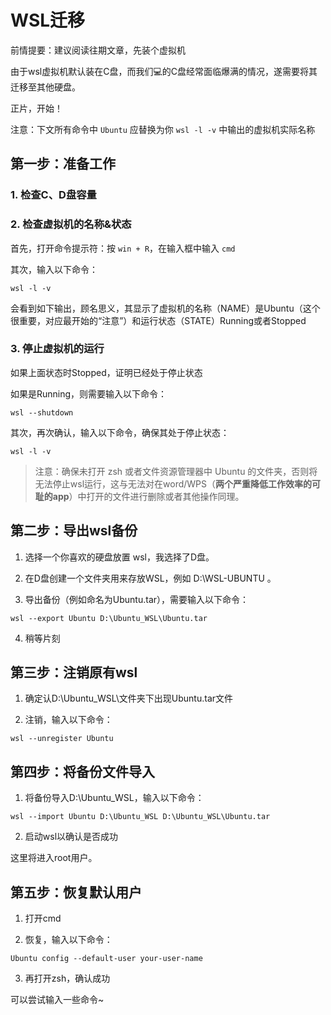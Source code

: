 # WSL迁移
前情提要：建议阅读往期文章，先装个虚拟机

由于wsl虚拟机默认装在C盘，而我们💻的C盘经常面临爆满的情况，遂需要将其迁移至其他硬盘。

正片，开始！

注意：下文所有命令中 `Ubuntu` 应替换为你 `wsl -l -v` 中输出的虚拟机实际名称

## 第一步：准备工作

### 1. 检查C、D盘容量

### 2. 检查虚拟机的名称&状态

首先，打开命令提示符：按 `win + R`，在输入框中输入 `cmd`

其次，输入以下命令：

```shell
wsl -l -v
```

会看到如下输出，顾名思义，其显示了虚拟机的名称（NAME）是Ubuntu（这个很重要，对应最开始的“注意”）和运行状态（STATE）Running或者Stopped

### 3. 停止虚拟机的运行

如果上面状态时Stopped，证明已经处于停止状态

如果是Running，则需要输入以下命令：

```shell
wsl --shutdown
```

其次，再次确认，输入以下命令，确保其处于停止状态：

```shell
wsl -l -v
```

>注意：确保未打开 zsh 或者文件资源管理器中 Ubuntu 的文件夹，否则将无法停止wsl运行，这与无法对在word/WPS（**两个严重降低工作效率的可耻的app**）中打开的文件进行删除或者其他操作同理。


## 第二步：导出wsl备份

1. 选择一个你喜欢的硬盘放置 wsl，我选择了D盘。

2. 在D盘创建一个文件夹用来存放WSL，例如 D:\WSL-UBUNTU 。



3. 导出备份（例如命名为Ubuntu.tar），需要输入以下命令：

```shell
wsl --export Ubuntu D:\Ubuntu_WSL\Ubuntu.tar
```

4. 稍等片刻

## 第三步：注销原有wsl

1. 确定认D:\Ubuntu_WSL\文件夹下出现Ubuntu.tar文件

2. 注销，输入以下命令：

```shell
wsl --unregister Ubuntu
```

## 第四步：将备份文件导入

1. 将备份导入D:\Ubuntu_WSL，输入以下命令：

```shell
wsl --import Ubuntu D:\Ubuntu_WSL D:\Ubuntu_WSL\Ubuntu.tar
```

2. 启动wsl以确认是否成功

这里将进入root用户。



## 第五步：恢复默认用户

1. 打开cmd

2. 恢复，输入以下命令：

```shell
Ubuntu config --default-user your-user-name
```



3. 再打开zsh，确认成功

可以尝试输入一些命令~